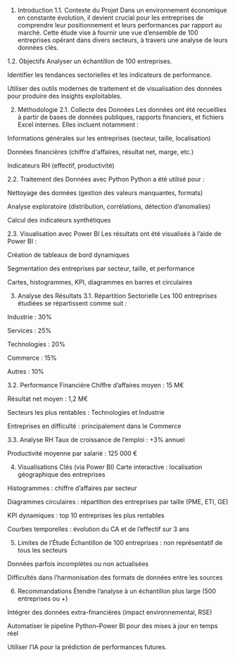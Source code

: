 1. Introduction
1.1. Contexte du Projet
Dans un environnement économique en constante évolution, il devient crucial pour les entreprises de comprendre leur positionnement et leurs performances par rapport au marché. Cette étude vise à fournir une vue d’ensemble de 100 entreprises opérant dans divers secteurs, à travers une analyse de leurs données clés.

1.2. Objectifs
Analyser un échantillon de 100 entreprises.

Identifier les tendances sectorielles et les indicateurs de performance.

Utiliser des outils modernes de traitement et de visualisation des données pour produire des insights exploitables.

2. Méthodologie
2.1. Collecte des Données
Les données ont été recueillies à partir de bases de données publiques, rapports financiers, et fichiers Excel internes. Elles incluent notamment :

Informations générales sur les entreprises (secteur, taille, localisation)

Données financières (chiffre d'affaires, résultat net, marge, etc.)

Indicateurs RH (effectif, productivité)

2.2. Traitement des Données avec Python
Python a été utilisé pour :

Nettoyage des données (gestion des valeurs manquantes, formats)

Analyse exploratoire (distribution, corrélations, détection d’anomalies)

Calcul des indicateurs synthétiques

2.3. Visualisation avec Power BI
Les résultats ont été visualisés à l’aide de Power BI :

Création de tableaux de bord dynamiques

Segmentation des entreprises par secteur, taille, et performance

Cartes, histogrammes, KPI, diagrammes en barres et circulaires

3. Analyse des Résultats
3.1. Répartition Sectorielle
Les 100 entreprises étudiées se répartissent comme suit :

Industrie : 30%

Services : 25%

Technologies : 20%

Commerce : 15%

Autres : 10%

3.2. Performance Financière
Chiffre d’affaires moyen : 15 M€

Résultat net moyen : 1,2 M€

Secteurs les plus rentables : Technologies et Industrie

Entreprises en difficulté : principalement dans le Commerce

3.3. Analyse RH
Taux de croissance de l’emploi : +3% annuel

Productivité moyenne par salarié : 125 000 €

4. Visualisations Clés (via Power BI)
Carte interactive : localisation géographique des entreprises

Histogrammes : chiffre d’affaires par secteur

Diagrammes circulaires : répartition des entreprises par taille (PME, ETI, GE)

KPI dynamiques : top 10 entreprises les plus rentables

Courbes temporelles : évolution du CA et de l’effectif sur 3 ans

5. Limites de l’Étude
Échantillon de 100 entreprises : non représentatif de tous les secteurs

Données parfois incomplètes ou non actualisées

Difficultés dans l’harmonisation des formats de données entre les sources

6. Recommandations
Étendre l’analyse à un échantillon plus large (500 entreprises ou +)

Intégrer des données extra-financières (impact environnemental, RSE)

Automatiser le pipeline Python–Power BI pour des mises à jour en temps réel

Utiliser l’IA pour la prédiction de performances futures.
